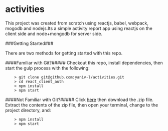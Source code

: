 # activities
This project was created from scratch using reactjs, babel, webpack, mogodb and nodejs.Its a simple activity report app using reactjs on the client side and node+mongodb for server side.

###Getting Started###

There are two methods for getting started with this repo.

####Familiar with Git?#####
Checkout this repo, install dependencies, then start the gulp process with the following:

```
	> git clone git@github.com:yaniv-l/activities.git
	> cd react_client_auth
	> npm install
	> npm start
```

####Not Familiar with Git?#####
Click [here](https://github.com/yaniv-l/activities.git) then download the .zip file.  Extract the contents of the zip file, then open your terminal, change to the project directory, and:

```
	> npm install
	> npm start
```
